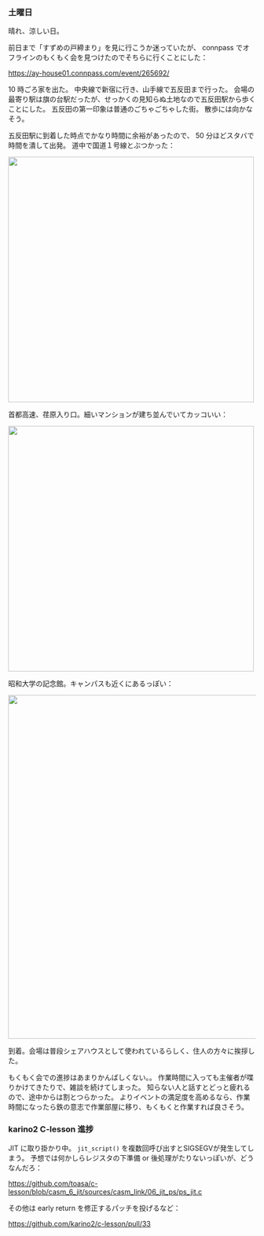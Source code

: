 ### 土曜日

晴れ、涼しい日。

前日まで「すずめの戸締まり」を見に行こうか迷っていたが、
connpass でオフラインのもくもく会を見つけたのでそちらに行くことにした：

https://ay-house01.connpass.com/event/265692/

10 時ごろ家を出た。
中央線で新宿に行き、山手線で五反田まで行った。
会場の最寄り駅は旗の台駅だったが、せっかくの見知らぬ土地なので五反田駅から歩くことにした。
五反田の第一印象は普通のごちゃごちゃした街。
散歩には向かなそう。

五反田駅に到着した時点でかなり時間に余裕があったので、
50 分ほどスタバで時間を潰して出発。
道中で国道１号線とぶつかった：

<img src="https://i.imgur.com/1BaQEs4.jpg" width="500">

首都高速、荏原入り口。細いマンションが建ち並んでいてカッコいい：

<img src="https://i.imgur.com/HrgnrxI.jpg" width="500">

昭和大学の記念館。キャンパスも近くにあるっぽい：

<img src="https://i.imgur.com/RSPXvKi.jpg" width="700">

到着。会場は普段シェアハウスとして使われているらしく、住人の方々に挨拶した。

もくもく会での進捗はあまりかんばしくない。。
作業時間に入っても主催者が喋りかけてきたりで、雑談を続けてしまった。
知らない人と話すとどっと疲れるので、途中からは割とつらかった。
よりイベントの満足度を高めるなら、作業時間になったら鉄の意志で作業部屋に移り、もくもくと作業すれば良さそう。

### karino2 C-lesson 進捗

JIT に取り掛かり中。
`jit_script()` を複数回呼び出すとSIGSEGVが発生してしまう。
予想では何かしらレジスタの下準備 or 後処理がたりないっぽいが、どうなんだろ：

https://github.com/toasa/c-lesson/blob/casm_6_jit/sources/casm_link/06_jit_ps/ps_jit.c

その他は early return を修正するパッチを投げるなど：

https://github.com/karino2/c-lesson/pull/33